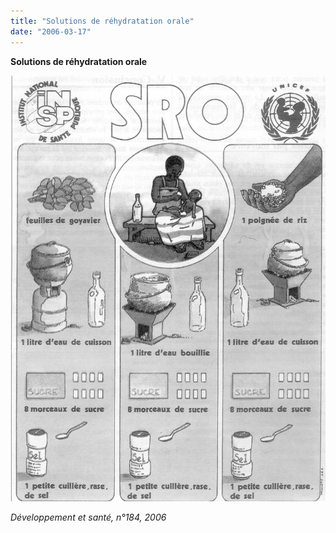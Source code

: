 ```yaml
---
title: "Solutions de réhydratation orale"
date: "2006-03-17"
---
```


**Solutions de réhydratation orale**

![](12025.jpg)

*Développement et santé, n°184, 2006*
